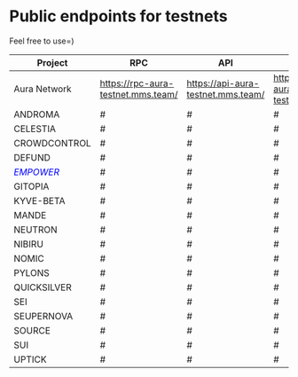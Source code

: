 # Public endpoints for testnets
Feel free to use=)

| Project | RPC | API | gRPC |
| ------ | ------ | ------ | ------ |
| Aura Network | https://rpc-aura-testnet.mms.team/ | https://api-aura-testnet.mms.team/ | https://grpc-aura-testnet.mms.team/ |
| ANDROMA | # | # | # |
| CELESTIA | # | # | # |
| CROWDCONTROL | # | # | # |
| DEFUND | # | # | # |
| <span style="color:blue">*EMPOWER*</span> | # | # | # |
| GITOPIA | # | # | # |
| KYVE-BETA | # | # | # |
| MANDE | # | # | # |
| NEUTRON | # | # | # |
| NIBIRU | # | # | # |
| NOMIC | # | # | # |
| PYLONS | # | # | # |
| QUICKSILVER | # | # | # |
| SEI | # | # | # |
| SEUPERNOVA | # | # | # |
| SOURCE | # | # | # |
| SUI | # | # | # |
| UPTICK | # | # | # |
